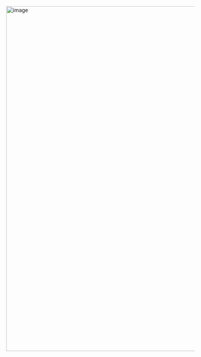 <img width="923" alt="image" src="https://github.com/user-attachments/assets/91290f4f-0fe9-4a31-a838-3c0a5513205a" />
